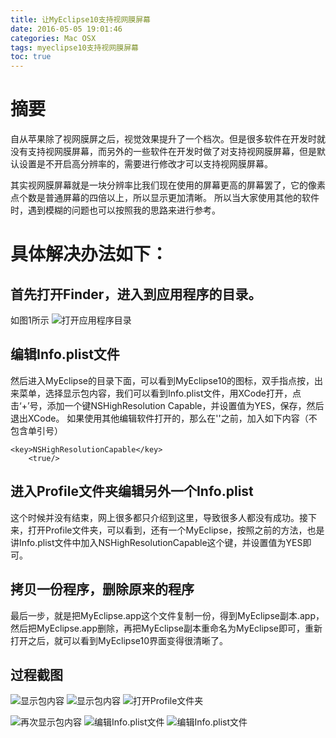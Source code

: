```yaml
---
title: 让MyEclipse10支持视网膜屏幕
date: 2016-05-05 19:01:46
categories: Mac OSX
tags: myeclipse10支持视网膜屏幕
toc: true
---
```


# 摘要
自从苹果除了视网膜屏之后，视觉效果提升了一个档次。但是很多软件在开发时就没有支持视网膜屏幕，而另外的一些软件在开发时做了对支持视网膜屏幕，但是默认设置是不开启高分辨率的，需要进行修改才可以支持视网膜屏幕。
<!-- more -->
其实视网膜屏幕就是一块分辨率比我们现在使用的屏幕更高的屏幕罢了，它的像素点个数是普通屏幕的四倍以上，所以显示更加清晰。
所以当大家使用其他的软件时，遇到模糊的问题也可以按照我的思路来进行参考。

# 具体解决办法如下：

## 首先打开Finder，进入到应用程序的目录。
如图1所示
![打开应用程序目录](http://cdn.zhangchi.xyz/myeclipse01.png)

## 编辑Info.plist文件
然后进入MyEclipse的目录下面，可以看到MyEclipse10的图标，双手指点按，出来菜单，选择显示包内容，我们可以看到Info.plist文件，用XCode打开，点击‘+’号，添加一个键NSHighResolution Capable，并设置值为YES，保存，然后退出XCode。
如果使用其他编辑软件打开的，那么在'</dict></plist>'之前，加入如下内容（不包含单引号）
```
<key>NSHighResolutionCapable</key>
	<true/>
```
## 进入Profile文件夹编辑另外一个Info.plist
这个时候并没有结束，网上很多都只介绍到这里，导致很多人都没有成功。接下来，打开Profile文件夹，可以看到，还有一个MyEclipse，按照之前的方法，也是讲Info.plist文件中加入NSHighResolutionCapable这个键，并设置值为YES即可。

## 拷贝一份程序，删除原来的程序
最后一步，就是把MyEclipse.app这个文件复制一份，得到MyEclipse副本.app，然后把MyEclipse.app删除，再把MyEclipse副本重命名为MyEclipse即可，重新打开之后，就可以看到MyEclipse10界面变得很清晰了。

## 过程截图

![显示包内容](http://cdn.zhangchi.xyz/myeclipse02.png)
![显示包内容](http://cdn.zhangchi.xyz/myeclipse03.png)
![打开Profile文件夹](http://cdn.zhangchi.xyz/myeclipse04.png)

![再次显示包内容](http://cdn.zhangchi.xyz/myeclipse05.png)
![编辑Info.plist文件](http://cdn.zhangchi.xyz/myeclipse06.png)
![编辑Info.plist文件](http://cdn.zhangchi.xyz/myeclipse07.png)

